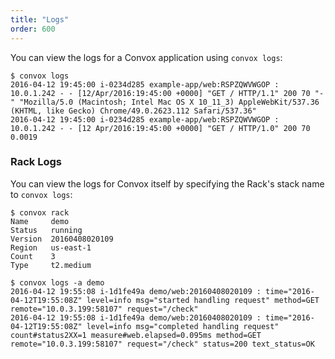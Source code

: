 ```yaml
---
title: "Logs"
order: 600
---
```


You can view the logs for a Convox application using `convox logs`:

```
$ convox logs
2016-04-12 19:45:00 i-0234d285 example-app/web:RSPZQWVWGOP : 10.0.1.242 - - [12/Apr/2016:19:45:00 +0000] "GET / HTTP/1.1" 200 70 "-" "Mozilla/5.0 (Macintosh; Intel Mac OS X 10_11_3) AppleWebKit/537.36 (KHTML, like Gecko) Chrome/49.0.2623.112 Safari/537.36"
2016-04-12 19:45:00 i-0234d285 example-app/web:RSPZQWVWGOP : 10.0.1.242 - - [12 Apr/2016:19:45:00 +0000] "GET / HTTP/1.0" 200 70 0.0019
```

### Rack Logs

You can view the logs for Convox itself by specifying the Rack's stack name to `convox logs`:

```
$ convox rack
Name     demo
Status   running
Version  20160408020109
Region   us-east-1
Count    3
Type     t2.medium
```

```
$ convox logs -a demo
2016-04-12 19:55:08 i-1d1fe49a demo/web:20160408020109 : time="2016-04-12T19:55:08Z" level=info msg="started handling request" method=GET remote="10.0.3.199:58107" request="/check"
2016-04-12 19:55:08 i-1d1fe49a demo/web:20160408020109 : time="2016-04-12T19:55:08Z" level=info msg="completed handling request" count#status2XX=1 measure#web.elapsed=0.095ms method=GET remote="10.0.3.199:58107" request="/check" status=200 text_status=OK
```